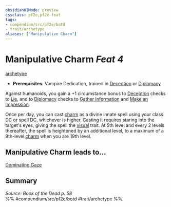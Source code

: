 ```yaml
---
obsidianUIMode: preview
cssclass: pf2e,pf2e-feat
tags:
- compendium/src/pf2e/botd
- trait/archetype
aliases: ["Manipulative Charm"]
---
```

# Manipulative Charm  *Feat 4*  
[archetype](/rules/traits/archetype.md)  

- **Prerequisites**: Vampire Dedication, trained in [Deception](/compendium/skills.md#Deception) or [Diplomacy](/compendium/skills.md#Diplomacy)

Against humanoids, you gain a +1 circumstance bonus to [Deception](/compendium/skills.md#Deception) checks to [Lie](/rules/actions/lie.md), and to [Diplomacy](/compendium/skills.md#Diplomacy) checks to [Gather Information](/rules/actions/gather-information.md) and [Make an Impression](/rules/actions/make-an-impression.md).

Once per day, you can cast [charm](/compendium/spells/charm.md) as a divine innate spell using your class DC or spell DC, whichever is higher. Casting it requires staring into the target's eyes, giving the spell the [visual](/rules/traits/visual.md) trait. At 5th level and every 2 levels thereafter, the spell is heightened by an additional level, to a maximum of a 9th-level [charm](/compendium/spells/charm.md) when you are 19th level.

## Manipulative Charm leads to...

[Dominating Gaze](/compendium/feats/dominating-gaze-botd.md)

## Summary

*Source: Book of the Dead p. 58*  
%% #compendium/src/pf2e/botd #trait/archetype %%